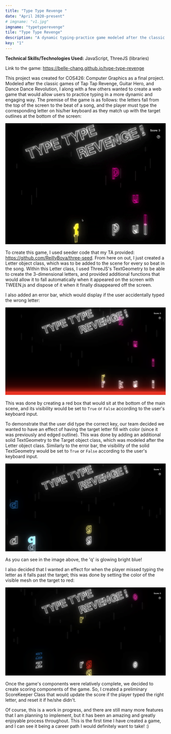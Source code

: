 ```yaml
---
title: "Type Type Revenge "
date: "April 2020-present"
# imgname: "v1.jpg"
imgname: "typetyperevenge"
tile: "Type Type Revenge"
description: "A dynamic typing-practice game modeled after the classic iPhone music game, Tap Tap Revenge."
key: "1"
---
```


__**Technical Skills/Technologies Used:**__ JavaScript, ThreeJS (libraries)

Link to the game: https://belle-chang.github.io/type-type-revenge 

This project was created for COS426: Computer Graphics as a final project. Modeled after the classic games of Tap Tap Revenge, Guitar Hero, and Dance Dance Revolution, I along with a few others wanted to create a web game that would allow users to practice typing in a more dynamic and engaging way. The premise of the game is as follows: the letters fall from the top of the screen to the beat of a song, and the player must type the corresponding letter on his/her keyboard as they match up with the target outlines at the bottom of the screen:

![home_gif](../typetyperevenge/demo.gif)

To create this game, I used seeder code that my TA provided: https://github.com/ReillyBova/three-seed. From here on out, I just created a Letter object class, which was to be added to the scene for every so beat in the song. Within this Letter class, I used ThreeJS's TextGeometry to be able to create the 3-dimensional letters, and provided additional functions that would allow it to fall automatically when it appeared on the screen with TWEEN.js and dispose of it when it finally disappeared off the screen.

I also added an error bar, which would display if the user accidentally typed the wrong letter:

![error_bar](../typetyperevenge/errorBar.png)

This was done by creating a red box that would sit at the bottom of the main scene, and its visibility would be set to `True` or `False` according to the user's keyboard input.

To demonstrate that the user did type the correct key, our team decided we wanted to have an effect of having the target letter fill with color (since it was previously and edged outline). This was done by adding an additional solid TextGeometry to the Target object class, which was modeled after the Letter object class. Similarly to the error bar, the visibility of the solid TextGeometry would be set to `True` or `False` according to the user's keyboard input.

![target_glow](../typetyperevenge/targetGlow1.png)

As you can see in the image above, the 'q' is glowing bright blue!

I also decided that I wanted an effect for when the player missed typing the letter as it falls past the target; this was done by setting the color of the visible mesh on the target to red:

![edge_glow](../typetyperevenge/redOutline1.png)

Once the game's components were relatively complete, we decided to create scoring components of the game. So, I created a preliminary ScoreKeeper Class that would update the score if the player typed the right letter, and reset it if he/she didn't.

Of course, this is a work in progress, and there are still many more features that I am planning to implement, but it has been an amazing and greatly enjoyable process throughout. This is the first time I have created a game, and I can see it being a career path I would definitely want to take! :)

